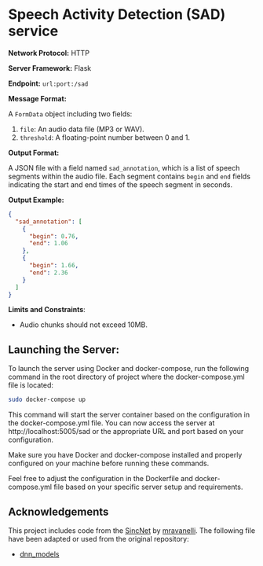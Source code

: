 # Speech Activity Detection (SAD) service

**Network Protocol:** HTTP

**Server Framework:** Flask

**Endpoint:** `url:port:/sad`

**Message Format:**

A `FormData` object including two fields:

1. `file`: An audio data file (MP3 or WAV).
2. `threshold`: A floating-point number between 0 and 1.

**Output Format:**

A JSON file with a field named `sad_annotation`, which is a list of speech segments within the audio file. Each segment contains `begin` and `end` fields indicating the start and end times of the speech segment in seconds.

**Output Example:**

```json
{
  "sad_annotation": [
    {
      "begin": 0.76,
      "end": 1.06
    },
    {
      "begin": 1.66,
      "end": 2.36
    }
  ]
}
```

<!--- Relevent tags: #SAD #sad #speech_activity_detection #voice_activity_detection #speech_detection #voice_detection #detect_speech #speech_analysis #voice_analysis #speech_processing #voice_processing #AI #ai -->

**Limits and Constraints**:
- Audio chunks should not exceed 10MB.

## Launching the Server:
To launch the server using Docker and docker-compose, run the following command in the root directory of project where the docker-compose.yml file is located:

```sh
sudo docker-compose up
```

This command will start the server container based on the configuration in the docker-compose.yml file.
You can now access the server at http://localhost:5005/sad or the appropriate URL and port based on your configuration.

Make sure you have Docker and docker-compose installed and properly configured on your machine before running these commands.

Feel free to adjust the configuration in the Dockerfile and docker-compose.yml file based on your specific server setup and requirements.


## Acknowledgements

This project includes code from the [SincNet](https://github.com/mravanelli/SincNet) by [mravanelli](https://github.com/mravanelli). The following file have been adapted or used from the original repository:

- [dnn_models](https://github.com/hamiGH/sad_demo/blob/main/dnn_models.py)